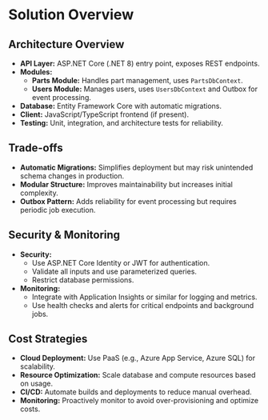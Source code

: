 # Solution Overview

## Architecture Overview

- **API Layer:** ASP.NET Core (.NET 8) entry point, exposes REST endpoints.
- **Modules:** 
  - **Parts Module:** Handles part management, uses `PartsDbContext`.
  - **Users Module:** Manages users, uses `UsersDbContext` and Outbox for event processing.
- **Database:** Entity Framework Core with automatic migrations.
- **Client:** JavaScript/TypeScript frontend (if present).
- **Testing:** Unit, integration, and architecture tests for reliability.

## Trade-offs

- **Automatic Migrations:** Simplifies deployment but may risk unintended schema changes in production.
- **Modular Structure:** Improves maintainability but increases initial complexity.
- **Outbox Pattern:** Adds reliability for event processing but requires periodic job execution.

## Security & Monitoring

- **Security:**
  - Use ASP.NET Core Identity or JWT for authentication.
  - Validate all inputs and use parameterized queries.
  - Restrict database permissions.
- **Monitoring:**
  - Integrate with Application Insights or similar for logging and metrics.
  - Use health checks and alerts for critical endpoints and background jobs.

## Cost Strategies

- **Cloud Deployment:** Use PaaS (e.g., Azure App Service, Azure SQL) for scalability.
- **Resource Optimization:** Scale database and compute resources based on usage.
- **CI/CD:** Automate builds and deployments to reduce manual overhead.
- **Monitoring:** Proactively monitor to avoid over-provisioning and optimize costs.